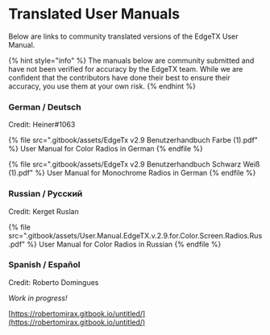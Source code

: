 # Translated User Manuals

Below are links to community translated versions of the EdgeTX User Manual.

{% hint style="info" %}
The manuals below are community submitted and have not been verified for accuracy by the EdgeTX team. While we are confident that the contributors have done their best to ensure their accuracy, you use them at your own risk.
{% endhint %}

### German / Deutsch

Credit: Heiner#1063

{% file src=".gitbook/assets/EdgeTx v2.9 Benutzerhandbuch Farbe (1).pdf" %}
User Manual for Color Radios in German
{% endfile %}

{% file src=".gitbook/assets/EdgeTx v2.9 Benutzerhandbuch Schwarz Weiß (1).pdf" %}
User Manual for Monochrome Radios in German
{% endfile %}

### Russian / Русский

Credit: Kerget Ruslan

{% file src=".gitbook/assets/User.Manual.EdgeTX.v.2.9.for.Color.Screen.Radios.Rus.pdf" %}
User Manual for Color Radios in Russian
{% endfile %}

### Spanish / Español

Credit: Roberto Domingues

_Work in progress!_

[https://robertomirax.gitbook.io/untitled/](https://robertomirax.gitbook.io/untitled/)
